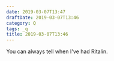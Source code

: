 ```yaml
---
date: 2019-03-07T13:47
draftDate: 2019-03-07T13:46
category: Q
tags: _q
title: 2019-03-07T13:46
---
```


You can always tell when I've had Ritalin.
